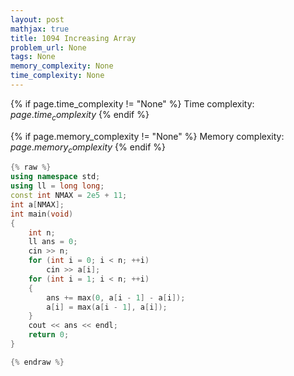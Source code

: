 ```yaml
---
layout: post
mathjax: true
title: 1094 Increasing Array
problem_url: None
tags: None
memory_complexity: None
time_complexity: None
---
```




{% if page.time_complexity != "None" %}
Time complexity: ${{ page.time_complexity }}$
{% endif %}

{% if page.memory_complexity != "None" %}
Memory complexity: ${{ page.memory_complexity }}$
{% endif %}

```cpp
{% raw %}
using namespace std;
using ll = long long;
const int NMAX = 2e5 + 11;
int a[NMAX];
int main(void)
{
    int n;
    ll ans = 0;
    cin >> n;
    for (int i = 0; i < n; ++i)
        cin >> a[i];
    for (int i = 1; i < n; ++i)
    {
        ans += max(0, a[i - 1] - a[i]);
        a[i] = max(a[i - 1], a[i]);
    }
    cout << ans << endl;
    return 0;
}

{% endraw %}
```